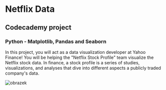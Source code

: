 # Netflix Data
## Codecademy project
### Python - Matplotlib, Pandas and Seaborn

In this project, you will act as a data visualization developer at Yahoo Finance! You will be helping the "Netflix Stock Profile" team visualize the Netflix stock data. In finance, a stock profile is a series of studies, visualizations, and analyses that dive into different aspects a publicly traded company's data.

![obrazek](https://github.com/user-attachments/assets/640e2988-6ef0-40fe-8d61-298f51e31375)

